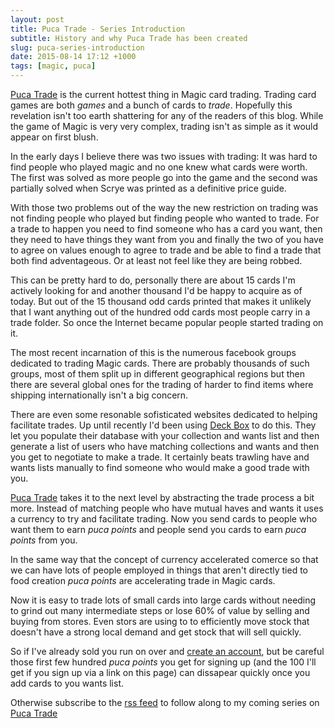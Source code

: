 ```yaml
---
layout: post
title: Puca Trade - Series Introduction
subtitle: History and why Puca Trade has been created
slug: puca-series-introduction
date: 2015-08-14 17:12 +1000
tags: [magic, puca]
---
```


[Puca Trade][1] is the current hottest thing in Magic card trading. Trading 
card games are both *games* and a bunch of cards to *trade*. Hopefully this 
revelation isn't too earth shattering for any of the readers of this blog.
While the game of Magic is very very complex, trading isn't as simple as it
would appear on first blush.

In the early days I believe there was two issues with trading: It was hard to 
find people who played magic and no one knew what cards were worth. The first
was solved as more people go into the game and the second was partially solved
when Scrye was printed as a definitive price guide.

With those two problems out of the way the new restriction on trading was not
finding people who played but finding people who wanted to trade. For a trade
to happen you need to find someone who has a card you want, then they need to
have things they want from you and finally the two of you have to agree on 
values enough to agree to trade and be able to find a trade that both find 
adventageous. Or at least not feel like they are being robbed.

This can be pretty hard to do, personally there are about 15 cards I'm actively
looking for and another thousand I'd be happy to acquire as of today. But out of
the 15 thousand odd cards printed that makes it unlikely that I want anything 
out of the hundred odd cards most people carry in a trade folder. So once the
Internet became popular people started trading on it. 

The most recent incarnation of this is the numerous facebook groups dedicated to 
trading Magic cards. There are probably thousands of such groups, most of them 
split up in different geographical regions but then there are several global ones 
for the trading of harder to find items where shipping internationally isn't a 
big concern.

There are even some resonable sofisticated websites dedicated to helping 
facilitate trades. Up until recently I'd been using [Deck Box][3] to do this. 
They let you populate their database with your collection and wants list and then
generate a list of users who have matching collections and wants and then you get
to negotiate to make a trade. It certainly beats trawling have and wants lists 
manually to find someone who would make a good trade with you.

[Puca Trade][1] takes it to the next level by abstracting the trade process a bit
more. Instead of matching people who have mutual haves and wants it uses a 
currency to try and facilitate trading. Now you send cards to people who want 
them to earn *puca points* and people send you cards to earn *puca points* from 
you.

In the same way that the concept of currency accelerated comerce so that we can
have lots of people employed in things that aren't directly tied to food 
creation *puca points* are accelerating trade in Magic cards.

Now it is easy to trade lots of small cards into large cards without needing to 
grind out many intermediate steps or lose 60% of value by selling and buying 
from stores. Even stors are using to to efficiently move stock that doesn't have 
a strong local demand and get stock that will sell quickly.

So if I've already sold you run on over and [create an account][1], but be careful
those first few hundred *puca points* you get for signing up (and the 100 I'll get
if you sign up via a link on this page) can dissapear quickly once you add cards
to you wants list.

Otherwise subscribe to the [rss feed][4] to follow along to my coming series on 
[Puca Trade][1]

[1]: https://pucatrade.com/invite/gift/65746
[2]: https://pucatrade.com/
[3]: https://deckbox.org/
[4]: /feed.xml
